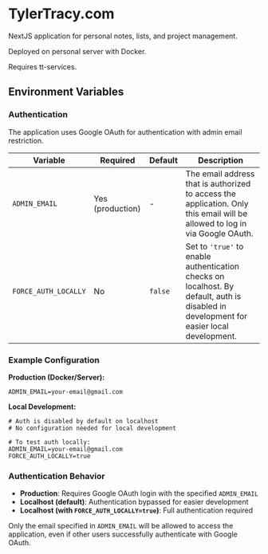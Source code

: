 # TylerTracy.com

NextJS application for personal notes, lists, and project management.

Deployed on personal server with Docker.

Requires tt-services.

## Environment Variables

### Authentication

The application uses Google OAuth for authentication with admin email restriction.

| Variable             | Required         | Default | Description                                                                                                                             |
| -------------------- | ---------------- | ------- | --------------------------------------------------------------------------------------------------------------------------------------- |
| `ADMIN_EMAIL`        | Yes (production) | -       | The email address that is authorized to access the application. Only this email will be allowed to log in via Google OAuth.             |
| `FORCE_AUTH_LOCALLY` | No               | `false` | Set to `'true'` to enable authentication checks on localhost. By default, auth is disabled in development for easier local development. |

### Example Configuration

**Production (Docker/Server):**

```env
ADMIN_EMAIL=your-email@gmail.com
```

**Local Development:**

```env
# Auth is disabled by default on localhost
# No configuration needed for local development

# To test auth locally:
ADMIN_EMAIL=your-email@gmail.com
FORCE_AUTH_LOCALLY=true
```

### Authentication Behavior

- **Production**: Requires Google OAuth login with the specified `ADMIN_EMAIL`
- **Localhost (default)**: Authentication bypassed for easier development
- **Localhost (with `FORCE_AUTH_LOCALLY=true`)**: Full authentication required

Only the email specified in `ADMIN_EMAIL` will be allowed to access the application, even if other users successfully authenticate with Google OAuth.
